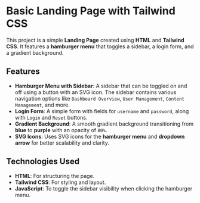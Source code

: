 # Basic Landing Page with Tailwind CSS

This project is a simple **Landing Page** created using **HTML** and **Tailwind CSS**. It features a **hamburger menu** that toggles a sidebar, a login form, and a gradient background.

## Features

- **Hamburger Menu with Sidebar**: A sidebar that can be toggled on and off using a button with an SVG icon. The sidebar contains various navigation options like `Dashboard Overview`, `User Management`, `Content Management`, and more.
- **Login Form**: A simple form with fields for `username` and `password`, along with `Login` and `Reset` buttons.
- **Gradient Background**: A smooth gradient background transitioning from **blue** to **purple** with an opacity of `80%`.
- **SVG Icons**: Uses SVG icons for the **hamburger menu** and **dropdown arrow** for better scalability and clarity.

## Technologies Used

- **HTML**: For structuring the page.
- **Tailwind CSS**: For styling and layout.
- **JavaScript**: To toggle the sidebar visibility when clicking the hamburger menu.
